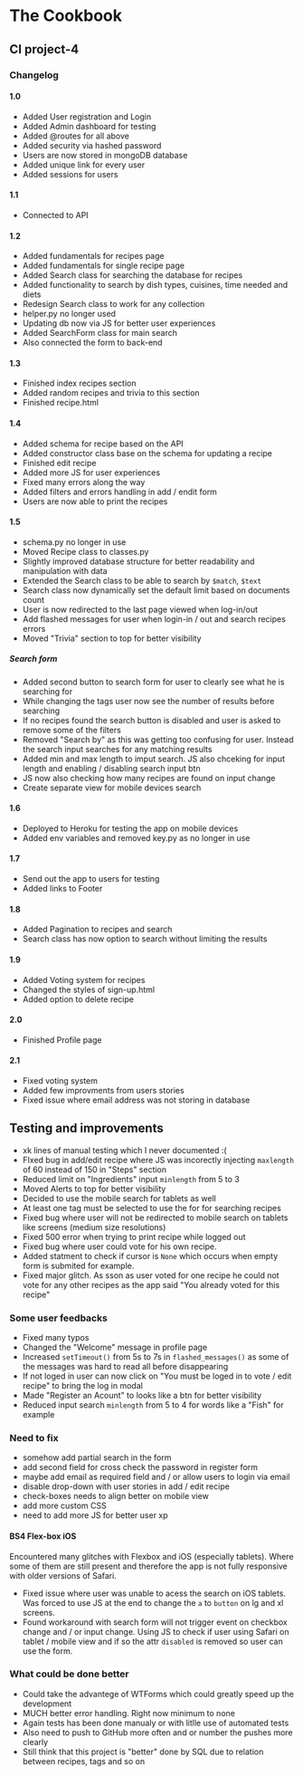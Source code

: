 # The Cookbook

## CI project-4

### Changelog

#### 1.0

- Added User registration and Login  
- Added Admin dashboard for testing
- Added @routes for all above
- Added security via hashed password
- Users are now stored in mongoDB database
- Added unique link for every user
- Added sessions for users

#### 1.1

- Connected to API

#### 1.2

- Added fundamentals for recipes page
- Added fundamentals for single recipe page
- Added Search class for searching the database for recipes
- Added functionality to search by dish types, cuisines, time needed and diets
- Redesign  Search class to work for any collection
- helper.py no longer used
- Updating db now via JS for better user experiences
- Added SearchForm class for main search
- Also connected the form to back-end

#### 1.3

- Finished index recipes section
- Added random recipes and trivia to this section
- Finished recipe.html

#### 1.4

- Added schema for recipe based on the API
- Added constructor class base on the schema for updating a recipe
- Finished edit recipe
- Added more JS for user experiences
- Fixed many errors along the way
- Added filters and errors handling in add / endit form
- Users are now able to print the recipes

#### 1.5

- schema.py no longer in use
- Moved Recipe class to classes.py
- Slightly improved database structure for better readability and manipulation with data
- Extended the Search class to be able to search by `$match`, `$text`
- Search class now dynamically set the default limit based on documents count
- User is now redirected to the last page viewed when log-in/out
- Add flashed messages for user when login-in / out and search recipes errors
- Moved "Trivia" section to top for better visibility

##### Search form

- Added second button to search form for user to clearly see what he is searching for
- While changing the tags user now see the number of results before searching
- If no recipes found the search button is disabled and user is asked to remove some of the filters
- Removed "Search by" as this was getting too confusing for user. Instead the search input searches for any matching results
- Added min and max length to imput search. JS also chceking for input length and enabling / disabling search input btn
- JS now also checking how many recipes are found on input change
- Create separate view for mobile devices search

#### 1.6

- Deployed to Heroku for testing the app on mobile devices
- Added env variables and removed key.py as no longer in use

#### 1.7

- Send out the app to users for testing
- Added links to Footer

#### 1.8

- Added Pagination to recipes and search
- Search class has now option to search without limiting the results

#### 1.9

- Added Voting system  for recipes
- Changed the styles of sign-up.html
- Added option to delete recipe

#### 2.0

- Finished Profile page

#### 2.1

- Fixed voting system
- Added few improvments from users stories
- Fixed issue where email address was not storing in database

## Testing and improvements

- xk lines of manual testing which I never documented :(
- FIxed bug in add/edit recipe where JS was incorectly injecting `maxlength` of 60 instead of 150 in "Steps" section
- Reduced limit on "Ingredients" input `minlength` from 5 to 3
- Moved Alerts to top for better visibility
- Decided to use the mobile search for tablets as well
- At least one tag must be selected to use the for for searching recipes
- Fixed bug where user will not be redirected to mobile search on tablets like screens (medium size resolutions)
- Fixed 500 error when trying to print recipe while logged out
- Fixed bug where user could vote for his own recipe.
- Added statment to check if cursor is `None` which occurs when empty form is submited for example.
- Fixed major glitch. As sson as user voted for one recipe he could not vote for any other recipes as the app said "You already voted for this recipe"

### Some user feedbacks

- Fixed many typos
- Changed the "Welcome" message in profile page
- Increased `setTimeout()` from 5s to 7s in `flashed_messages()` as some of the messages was hard to read all before disappearing
- If not loged in user can now click on "You must be loged in to vote / edit recipe" to bring the log in modal
- Made "Register an Acount" to looks like a btn for better visibility
- Reduced input search `minlength` from 5 to 4 for words like a "Fish" for example

### Need to fix

- somehow add partial search in the form
- add second field for cross check the password in register form
- maybe add email as required field and / or allow users to login via email
- disable drop-down with user stories in add / edit recipe
- check-boxes needs to align better on mobile view
- add more custom CSS
- need to add more JS for better user xp

#### BS4 Flex-box iOS

Encountered many glitches with Flexbox and iOS (especially tablets). Where some of them are still present and therefore the app is not fully responsive with older versions of Safari.

- Fixed issue where user was unable to acess the search on iOS tablets. Was forced to use JS at the end to change the `a` to `button` on lg and xl screens.
- Found workaround with search form will not trigger event on checkbox change and / or input change. Using JS to check if user using Safari on tablet / mobile view and if so the attr `disabled` is removed so user can use the form.

### What could be done better

- Could take the advantege of WTForms which could greatly speed up the development
- MUCH better error handling. Right now minimum to none
- Again tests has been done manualy or with litlle use of automated tests
- Also need to push to GitHub more often and or number the pushes more clearly
- Still think that this project is "better" done by SQL due to relation between recipes, tags and so on